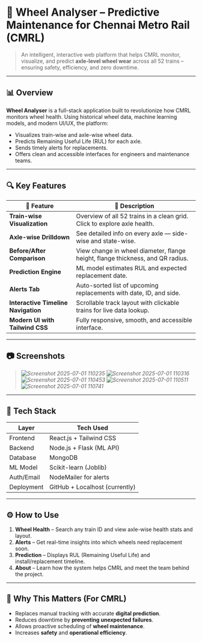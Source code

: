# 🚆 Wheel Analyser – Predictive Maintenance for Chennai Metro Rail (CMRL)

> An intelligent, interactive web platform that helps CMRL monitor, visualize, and predict **axle-level wheel wear** across all 52 trains – ensuring safety, efficiency, and zero downtime.

---

## 📊 Overview

**Wheel Analyser** is a full-stack application built to revolutionize how CMRL monitors wheel health. Using historical wheel data, machine learning models, and modern UI/UX, the platform:

- Visualizes train-wise and axle-wise wheel data.
- Predicts Remaining Useful Life (RUL) for each axle.
- Sends timely alerts for replacements.
- Offers clean and accessible interfaces for engineers and maintenance teams.

---

## 🔍 Key Features

| 🧠 Feature                            | 🔧 Description |
|--------------------------------------|----------------|
| **Train-wise Visualization**         | Overview of all 52 trains in a clean grid. Click to explore axle health. |
| **Axle-wise Drilldown**              | See detailed info on every axle — side-wise and state-wise. |
| **Before/After Comparison**          | View change in wheel diameter, flange height, flange thickness, and QR radius. |
| **Prediction Engine**                | ML model estimates RUL and expected replacement date. |
| **Alerts Tab**                       | Auto-sorted list of upcoming replacements with date, ID, and side. |
| **Interactive Timeline Navigation**  | Scrollable track layout with clickable trains for live data lookup. |
| **Modern UI with Tailwind CSS**      | Fully responsive, smooth, and accessible interface. |

---

## 📷 Screenshots

> *![Screenshot 2025-07-01 110235](https://github.com/user-attachments/assets/dcb4595c-6ea8-4172-b54c-b7cf86e49a6f)*
> *![Screenshot 2025-07-01 110316](https://github.com/user-attachments/assets/88f6bb42-42f5-4027-b143-2972c2f1da84)*
> *![Screenshot 2025-07-01 110453](https://github.com/user-attachments/assets/c3445f47-b98e-40f3-801b-318289ccf469)*
> *![Screenshot 2025-07-01 110511](https://github.com/user-attachments/assets/597de0fa-f4ff-4c4d-b35d-293b2d6a0295)*
> *![Screenshot 2025-07-01 110741](https://github.com/user-attachments/assets/86023f45-a6c2-4717-97a5-7914a9f5673d)*




---

## 🚀 Tech Stack

| Layer        | Tech Used                     |
|--------------|-------------------------------|
| Frontend     | React.js + Tailwind CSS       |
| Backend      | Node.js + Flask (ML API)   |
| Database     | MongoDB                       |
| ML Model     | Scikit-learn (Joblib)         |
| Auth/Email   | NodeMailer for alerts         |
| Deployment   | GitHub + Localhost (currently)|

---

## ⚙️ How to Use

1. **Wheel Health** – Search any train ID and view axle-wise health stats and layout.
2. **Alerts** – Get real-time insights into which wheels need replacement soon.
3. **Prediction** – Displays RUL (Remaining Useful Life) and install/replacement timeline.
4. **About** – Learn how the system helps CMRL and meet the team behind the project.

---

## 🎯 Why This Matters (For CMRL)

- Replaces manual tracking with accurate **digital prediction**.
- Reduces downtime by **preventing unexpected failures**.
- Allows proactive scheduling of **wheel maintenance**.
- Increases **safety** and **operational efficiency**.




